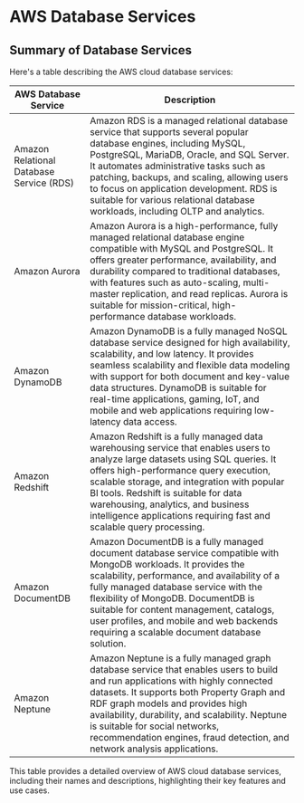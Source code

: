 # AWS Database Services

## Summary of Database Services

Here's a table describing the AWS cloud database services:

| AWS Database Service     | Description                                                                                                                                                                                                                                                                                     |
|--------------------------|-------------------------------------------------------------------------------------------------------------------------------------------------------------------------------------------------------------------------------------------------------------------------------------------------|
| Amazon Relational Database Service (RDS) | Amazon RDS is a managed relational database service that supports several popular database engines, including MySQL, PostgreSQL, MariaDB, Oracle, and SQL Server. It automates administrative tasks such as patching, backups, and scaling, allowing users to focus on application development. RDS is suitable for various relational database workloads, including OLTP and analytics. |
| Amazon Aurora            | Amazon Aurora is a high-performance, fully managed relational database engine compatible with MySQL and PostgreSQL. It offers greater performance, availability, and durability compared to traditional databases, with features such as auto-scaling, multi-master replication, and read replicas. Aurora is suitable for mission-critical, high-performance database workloads. |
| Amazon DynamoDB          | Amazon DynamoDB is a fully managed NoSQL database service designed for high availability, scalability, and low latency. It provides seamless scalability and flexible data modeling with support for both document and key-value data structures. DynamoDB is suitable for real-time applications, gaming, IoT, and mobile and web applications requiring low-latency data access. |
| Amazon Redshift          | Amazon Redshift is a fully managed data warehousing service that enables users to analyze large datasets using SQL queries. It offers high-performance query execution, scalable storage, and integration with popular BI tools. Redshift is suitable for data warehousing, analytics, and business intelligence applications requiring fast and scalable query processing. |
| Amazon DocumentDB        | Amazon DocumentDB is a fully managed document database service compatible with MongoDB workloads. It provides the scalability, performance, and availability of a fully managed database service with the flexibility of MongoDB. DocumentDB is suitable for content management, catalogs, user profiles, and mobile and web backends requiring a scalable document database solution. |
| Amazon Neptune           | Amazon Neptune is a fully managed graph database service that enables users to build and run applications with highly connected datasets. It supports both Property Graph and RDF graph models and provides high availability, durability, and scalability. Neptune is suitable for social networks, recommendation engines, fraud detection, and network analysis applications. |

This table provides a detailed overview of AWS cloud database services, including their names and descriptions, highlighting their key features and use cases.
